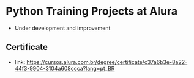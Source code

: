 # Python Training Projects at Alura

- Under development and improvement

## Certificate
- link: https://cursos.alura.com.br/degree/certificate/c37a6b3e-8a22-44f3-9904-3104a608ccca?lang=pt_BR

